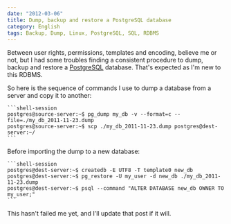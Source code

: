 ```yaml
---
date: "2012-03-06"
title: Dump, backup and restore a PostgreSQL database
category: English
tags: Backup, Dump, Linux, PostgreSQL, SQL, RDBMS
---
```


Between user rights, permissions, templates and encoding, believe me or not, but I had some troubles finding a consistent procedure to dump, backup and restore a [PostgreSQL](https://www.postgresql.org/) database. That's expected as I'm new to this RDBMS.

So here is the sequence of commands I use to dump a database from a server and copy it to another:

    ```shell-session
    postgres@source-server:~$ pg_dump my_db -v --format=c --file=./my_db_2011-11-23.dump
    postgres@source-server:~$ scp ./my_db_2011-11-23.dump postgres@dest-server:~/
    ```

Before importing the dump to a new database:

    ```shell-session
    postgres@dest-server:~$ createdb -E UTF8 -T template0 new_db
    postgres@dest-server:~$ pg_restore -U my_user -d new_db ./my_db_2011-11-23.dump
    postgres@dest-server:~$ psql --command "ALTER DATABASE new_db OWNER TO my_user;"
    ```

This hasn't failed me yet, and I'll update that post if it will.
